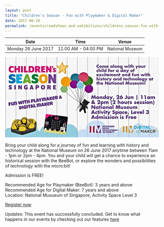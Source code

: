 ```yaml
---
layout: post
title: "Children's Season - Fun with Playmaker & Digital Maker"
date: 2017-06-26
permalink: /events/roadshows-and-exhibitions/childrens-season-fun-with-playmaker-and-digital-maker
---
```


| Date | Time | Venue |
|--------|---|---|
| Monday 26 June 2017 | 11:00 AM - 04:00 PM | National Museum |

![hi](/images/events/workshops-and-exhibitions/Childrens-Season.jpg) 

Bring your child along for a journey of fun and learning with history and technology at the National Museum on 26 June 2017 anytime between 11am - 1pm or 2pm - 4pm. You and your child will get a chance to experience an historical session with the BeeBot, or explore the wonders and possibilities of technology with the micro:bit!


Admission is FREE!


Recommended Age for Playmaker (BeeBot): 3 years and above<br>
Recommended Age for Digital Maker: 7 years and above<br>
Location: National Musueum of Singapore, Activity Space Level 3<br>

<a href="https://www.nationalmuseum.sg/Cwp/PageNotFound.aspx" target="_blank">Register now</a> 


Updates: This event has successfully concluded. Get to know what happens in our events by checking out our features <a href="" target="_blank">here</a>
